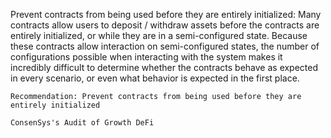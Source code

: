 Prevent contracts from being used before they are entirely initialized: Many contracts allow users to deposit / withdraw assets before the contracts are entirely initialized, or while they are in a semi-configured state. Because these contracts allow interaction on semi-configured states, the number of configurations possible when interacting with the system makes it incredibly difficult to determine whether the contracts behave as expected in every scenario, or even what behavior is expected in the first place.

    Recommendation: Prevent contracts from being used before they are entirely initialized

    ConsenSys's Audit of Growth DeFi